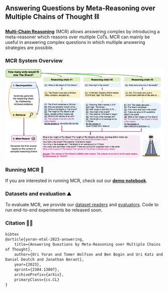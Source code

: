 ## Answering Questions by Meta-Reasoning over Multiple Chains of Thought ⛓️ 

[**Multi-Chain Reasoning**](https://arxiv.org/abs/2304.13007) (MCR) allows answering complex by introducing a meta-reasoner which reasons over multiple CoTs. MCR can mainly be useful in answering complex questions in which multiple answering strategies are possible.
### MCR System Overview

![Alt text](images/fig_2.png?raw=true "MCR System Overview")

### Running MCR 🤖
If you are interested in running MCR, check out our [**demo notebook**](https://colab.research.google.com/drive/1JMhy7pPQQzq4T3JR0ksatJPQf5sqCS3K?usp=sharing).

### Datasets and evaluation ⛰️
To evaluate MCR, we provide our [dataset readers](src/dataset_readers) and [evaluators](src/pred_evaluators). Code to run end-to-end experiments be released soon.

### Citation ✍🏽

```
bibtex
@article{yoran-etal-2023-answering,
    title={Answering Questions by Meta-Reasoning over Multiple Chains of Thought}, 
    author={Ori Yoran and Tomer Wolfson and Ben Bogin and Uri Katz and Daniel Deutch and Jonathan Berant},
    year={2023},
    eprint={2304.13007},
    archivePrefix={arXiv},
    primaryClass={cs.CL}
}
```
